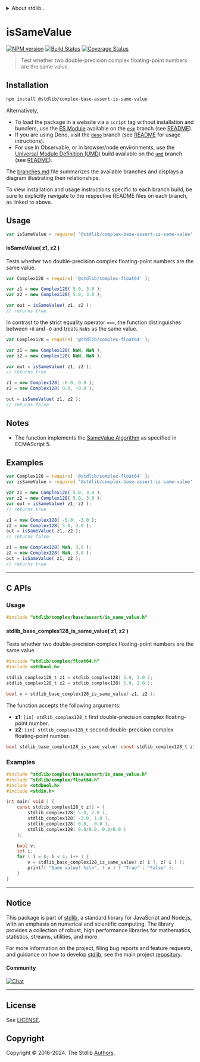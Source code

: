 <!--

@license Apache-2.0

Copyright (c) 2024 The Stdlib Authors.

Licensed under the Apache License, Version 2.0 (the "License");
you may not use this file except in compliance with the License.
You may obtain a copy of the License at

   http://www.apache.org/licenses/LICENSE-2.0

Unless required by applicable law or agreed to in writing, software
distributed under the License is distributed on an "AS IS" BASIS,
WITHOUT WARRANTIES OR CONDITIONS OF ANY KIND, either express or implied.
See the License for the specific language governing permissions and
limitations under the License.

-->


<details>
  <summary>
    About stdlib...
  </summary>
  <p>We believe in a future in which the web is a preferred environment for numerical computation. To help realize this future, we've built stdlib. stdlib is a standard library, with an emphasis on numerical and scientific computation, written in JavaScript (and C) for execution in browsers and in Node.js.</p>
  <p>The library is fully decomposable, being architected in such a way that you can swap out and mix and match APIs and functionality to cater to your exact preferences and use cases.</p>
  <p>When you use stdlib, you can be absolutely certain that you are using the most thorough, rigorous, well-written, studied, documented, tested, measured, and high-quality code out there.</p>
  <p>To join us in bringing numerical computing to the web, get started by checking us out on <a href="https://github.com/stdlib-js/stdlib">GitHub</a>, and please consider <a href="https://opencollective.com/stdlib">financially supporting stdlib</a>. We greatly appreciate your continued support!</p>
</details>

# isSameValue

[![NPM version][npm-image]][npm-url] [![Build Status][test-image]][test-url] [![Coverage Status][coverage-image]][coverage-url] <!-- [![dependencies][dependencies-image]][dependencies-url] -->

> Test whether two double-precision complex floating-point numbers are the same value.

<!-- Section to include introductory text. Make sure to keep an empty line after the intro `section` element and another before the `/section` close. -->

<section class="intro">

</section>

<!-- /.intro -->

<!-- Package usage documentation. -->

<section class="installation">

## Installation

```bash
npm install @stdlib/complex-base-assert-is-same-value
```

Alternatively,

-   To load the package in a website via a `script` tag without installation and bundlers, use the [ES Module][es-module] available on the [`esm`][esm-url] branch (see [README][esm-readme]).
-   If you are using Deno, visit the [`deno`][deno-url] branch (see [README][deno-readme] for usage intructions).
-   For use in Observable, or in browser/node environments, use the [Universal Module Definition (UMD)][umd] build available on the [`umd`][umd-url] branch (see [README][umd-readme]).

The [branches.md][branches-url] file summarizes the available branches and displays a diagram illustrating their relationships.

To view installation and usage instructions specific to each branch build, be sure to explicitly navigate to the respective README files on each branch, as linked to above.

</section>

<section class="usage">

## Usage

```javascript
var isSameValue = require( '@stdlib/complex-base-assert-is-same-value' );
```

#### isSameValue( z1, z2 )

Tests whether two double-precision complex floating-point numbers are the same value.

```javascript
var Complex128 = require( '@stdlib/complex-float64' );

var z1 = new Complex128( 5.0, 3.0 );
var z2 = new Complex128( 5.0, 3.0 );

var out = isSameValue( z1, z2 );
// returns true
```

In contrast to the strict equality operator `===`, the function distinguishes between `+0` and `-0` and treats `NaNs` as the same value.

```javascript
var Complex128 = require( '@stdlib/complex-float64' );

var z1 = new Complex128( NaN, NaN );
var z2 = new Complex128( NaN, NaN );

var out = isSameValue( z1, z2 );
// returns true

z1 = new Complex128( -0.0, 0.0 );
z2 = new Complex128( 0.0, -0.0 );

out = isSameValue( z1, z2 );
// returns false
```

</section>

<!-- /.usage -->

<!-- Package usage notes. Make sure to keep an empty line after the `section` element and another before the `/section` close. -->

<section class="notes">

## Notes

-   The function implements the [SameValue Algorithm][ecma-262-same-value-algorithm] as specified in ECMAScript 5.

</section>

<!-- /.notes -->

<!-- Package usage examples. -->

<section class="examples">

## Examples

<!-- eslint no-undef: "error" -->

```javascript
var Complex128 = require( '@stdlib/complex-float64' );
var isSameValue = require( '@stdlib/complex-base-assert-is-same-value' );

var z1 = new Complex128( 5.0, 3.0 );
var z2 = new Complex128( 5.0, 3.0 );
var out = isSameValue( z1, z2 );
// returns true

z1 = new Complex128( -5.0, -3.0 );
z2 = new Complex128( 5.0, 3.0 );
out = isSameValue( z1, z2 );
// returns false

z1 = new Complex128( NaN, 3.0 );
z2 = new Complex128( NaN, 3.0 );
out = isSameValue( z1, z2 );
// returns true
```

</section>

<!-- /.examples -->

<!-- C interface documentation. -->

* * *

<section class="c">

## C APIs

<!-- Section to include introductory text. Make sure to keep an empty line after the intro `section` element and another before the `/section` close. -->

<section class="intro">

</section>

<!-- /.intro -->

<!-- C usage documentation. -->

<section class="usage">

### Usage

```c
#include "stdlib/complex/base/assert/is_same_value.h"
```

#### stdlib_base_complex128_is_same_value( z1, z2 )

Tests whether two double-precision complex floating-point numbers are the same value.

```c
#include "stdlib/complex/float64.h"
#include <stdbool.h>

stdlib_complex128_t z1 = stdlib_complex128( 5.0, 2.0 );
stdlib_complex128_t z2 = stdlib_complex128( 5.0, 2.0 );

bool v = stdlib_base_complex128_is_same_value( z1, z2 );
```

The function accepts the following arguments:

-   **z1**: `[in] stdlib_complex128_t` first double-precision complex floating-point number.
-   **z2**: `[in] stdlib_complex128_t` second double-precision complex floating-point number.

```c
bool stdlib_base_complex128_is_same_value( const stdlib_complex128_t z1, const stdlib_complex128_t z2 );
```

</section>

<!-- /.usage -->

<!-- C API usage notes. Make sure to keep an empty line after the `section` element and another before the `/section` close. -->

<section class="notes">

</section>

<!-- /.notes -->

<!-- C API usage examples. -->

<section class="examples">

### Examples

```c
#include "stdlib/complex/base/assert/is_same_value.h"
#include "stdlib/complex/float64.h"
#include <stdbool.h>
#include <stdio.h>

int main( void ) {
    const stdlib_complex128_t z[] = {
        stdlib_complex128( 5.0, 2.0 ),
        stdlib_complex128( -2.0, 1.0 ),
        stdlib_complex128( 0.0, -0.0 ),
        stdlib_complex128( 0.0/0.0, 0.0/0.0 )
    };

    bool v;
    int i;
    for ( i = 0; i < 4; i++ ) {
        v = stdlib_base_complex128_is_same_value( z[ i ], z[ i ] );
        printf( "Same value? %s\n", ( v ) ? "True" : "False" );
    }
}
```

</section>

<!-- /.examples -->

</section>

<!-- /.c -->

<!-- Section to include cited references. If references are included, add a horizontal rule *before* the section. Make sure to keep an empty line after the `section` element and another before the `/section` close. -->

<section class="references">

</section>

<!-- /.references -->

<!-- Section for related `stdlib` packages. Do not manually edit this section, as it is automatically populated. -->

<section class="related">

</section>

<!-- /.related -->

<!-- Section for all links. Make sure to keep an empty line after the `section` element and another before the `/section` close. -->


<section class="main-repo" >

* * *

## Notice

This package is part of [stdlib][stdlib], a standard library for JavaScript and Node.js, with an emphasis on numerical and scientific computing. The library provides a collection of robust, high performance libraries for mathematics, statistics, streams, utilities, and more.

For more information on the project, filing bug reports and feature requests, and guidance on how to develop [stdlib][stdlib], see the main project [repository][stdlib].

#### Community

[![Chat][chat-image]][chat-url]

---

## License

See [LICENSE][stdlib-license].


## Copyright

Copyright &copy; 2016-2024. The Stdlib [Authors][stdlib-authors].

</section>

<!-- /.stdlib -->

<!-- Section for all links. Make sure to keep an empty line after the `section` element and another before the `/section` close. -->

<section class="links">

[npm-image]: http://img.shields.io/npm/v/@stdlib/complex-base-assert-is-same-value.svg
[npm-url]: https://npmjs.org/package/@stdlib/complex-base-assert-is-same-value

[test-image]: https://github.com/stdlib-js/complex-base-assert-is-same-value/actions/workflows/test.yml/badge.svg?branch=main
[test-url]: https://github.com/stdlib-js/complex-base-assert-is-same-value/actions/workflows/test.yml?query=branch:main

[coverage-image]: https://img.shields.io/codecov/c/github/stdlib-js/complex-base-assert-is-same-value/main.svg
[coverage-url]: https://codecov.io/github/stdlib-js/complex-base-assert-is-same-value?branch=main

<!--

[dependencies-image]: https://img.shields.io/david/stdlib-js/complex-base-assert-is-same-value.svg
[dependencies-url]: https://david-dm.org/stdlib-js/complex-base-assert-is-same-value/main

-->

[chat-image]: https://img.shields.io/gitter/room/stdlib-js/stdlib.svg
[chat-url]: https://app.gitter.im/#/room/#stdlib-js_stdlib:gitter.im

[stdlib]: https://github.com/stdlib-js/stdlib

[stdlib-authors]: https://github.com/stdlib-js/stdlib/graphs/contributors

[umd]: https://github.com/umdjs/umd
[es-module]: https://developer.mozilla.org/en-US/docs/Web/JavaScript/Guide/Modules

[deno-url]: https://github.com/stdlib-js/complex-base-assert-is-same-value/tree/deno
[deno-readme]: https://github.com/stdlib-js/complex-base-assert-is-same-value/blob/deno/README.md
[umd-url]: https://github.com/stdlib-js/complex-base-assert-is-same-value/tree/umd
[umd-readme]: https://github.com/stdlib-js/complex-base-assert-is-same-value/blob/umd/README.md
[esm-url]: https://github.com/stdlib-js/complex-base-assert-is-same-value/tree/esm
[esm-readme]: https://github.com/stdlib-js/complex-base-assert-is-same-value/blob/esm/README.md
[branches-url]: https://github.com/stdlib-js/complex-base-assert-is-same-value/blob/main/branches.md

[stdlib-license]: https://raw.githubusercontent.com/stdlib-js/complex-base-assert-is-same-value/main/LICENSE

[ecma-262-same-value-algorithm]: http://ecma-international.org/ecma-262/5.1/#sec-9.12

</section>

<!-- /.links -->

